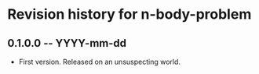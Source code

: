 # Revision history for n-body-problem

## 0.1.0.0 -- YYYY-mm-dd

* First version. Released on an unsuspecting world.
